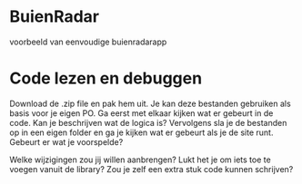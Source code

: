 # BuienRadar
voorbeeld van eenvoudige buienradarapp
# Code lezen en debuggen
Download de .zip file en pak hem uit. Je kan deze bestanden gebruiken als basis voor je eigen PO. Ga eerst met elkaar kijken wat er gebeurt in de code. Kan je beschrijven wat de logica is? Vervolgens sla je de bestanden op in een eigen folder en ga je kijken wat er gebeurt als je de site runt. Gebeurt er wat je voorspelde?

Welke wijzigingen zou jij willen aanbrengen? Lukt het je om iets toe te voegen vanuit de library? Zou je zelf een extra stuk code kunnen schrijven?
